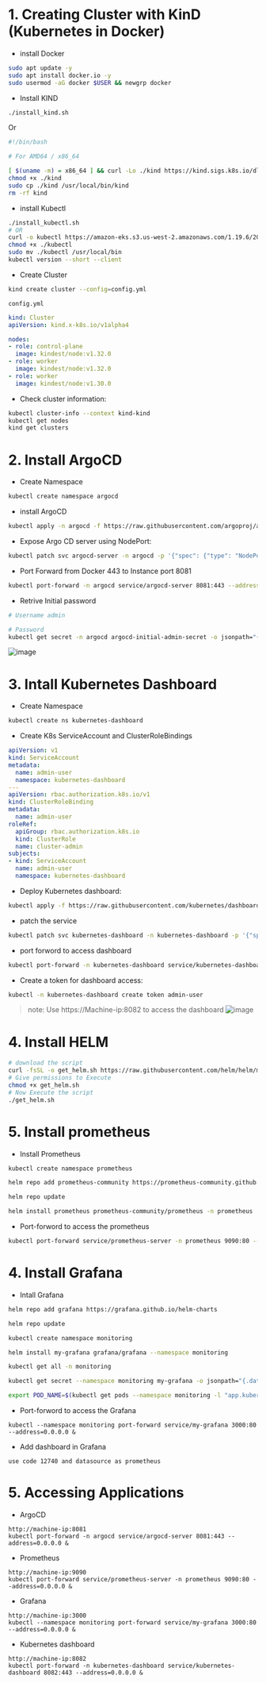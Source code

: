 # 1. Creating Cluster with KinD (Kubernetes in Docker)

- install Docker
```bash
sudo apt update -y
sudo apt install docker.io -y
sudo usermod -aG docker $USER && newgrp docker
```

- Install KIND
```bash
./install_kind.sh
```
Or
```bash
#!/bin/bash

# For AMD64 / x86_64

[ $(uname -m) = x86_64 ] && curl -Lo ./kind https://kind.sigs.k8s.io/dl/v0.20.0/kind-linux-amd64
chmod +x ./kind
sudo cp ./kind /usr/local/bin/kind
rm -rf kind
```

- install Kubectl
```bash
./install_kubectl.sh
# OR
curl -o kubectl https://amazon-eks.s3.us-west-2.amazonaws.com/1.19.6/2021-01-05/bin/linux/amd64/kubectl
chmod +x ./kubectl
sudo mv ./kubectl /usr/local/bin
kubectl version --short --client
```

- Create Cluster
```bash
kind create cluster --config=config.yml
```
`config.yml`
```yaml
kind: Cluster
apiVersion: kind.x-k8s.io/v1alpha4

nodes:
- role: control-plane
  image: kindest/node:v1.32.0
- role: worker
  image: kindest/node:v1.32.0
- role: worker
  image: kindest/node:v1.30.0
```

- Check cluster information:
```bash
kubectl cluster-info --context kind-kind
kubectl get nodes
kind get clusters
```

# 2. Install ArgoCD
- Create Namespace
```bash
kubectl create namespace argocd
```

- install ArgoCD
```bash
kubectl apply -n argocd -f https://raw.githubusercontent.com/argoproj/argo-cd/stable/manifests/install.yaml
```

- Expose Argo CD server using NodePort:
```bash
kubectl patch svc argocd-server -n argocd -p '{"spec": {"type": "NodePort"}}'
```

- Port Forward from Docker 443 to Instance port 8081
```bash
kubectl port-forward -n argocd service/argocd-server 8081:443 --address=0.0.0.0 &
```

- Retrive Initial password
```bash
# Username admin

# Password
kubectl get secret -n argocd argocd-initial-admin-secret -o jsonpath="{.data.password}" | base64 -d && echo
```
![image](https://github.com/user-attachments/assets/9a8d4490-7bc9-4c7b-a6a4-a81d00a703c5)


# 3. Intall Kubernetes Dashboard
- Create Namespace
```bash
kubectl create ns kubernetes-dashboard
```

- Create K8s ServiceAccount and ClusterRoleBindings
```yml
apiVersion: v1
kind: ServiceAccount
metadata:
  name: admin-user
  namespace: kubernetes-dashboard
---
apiVersion: rbac.authorization.k8s.io/v1
kind: ClusterRoleBinding
metadata:
  name: admin-user
roleRef:
  apiGroup: rbac.authorization.k8s.io
  kind: ClusterRole
  name: cluster-admin
subjects:
- kind: ServiceAccount
  name: admin-user
  namespace: kubernetes-dashboard
```

- Deploy Kubernetes dashboard:
```bash
kubectl apply -f https://raw.githubusercontent.com/kubernetes/dashboard/v2.7.0/aio/deploy/recommended.yaml
```

- patch the service
```bash
kubectl patch svc kubernetes-dashboard -n kubernetes-dashboard -p '{"spec": {"type": "NodePort"}}'
```

- port forword to access dashboard
```bash
kubectl port-forward -n kubernetes-dashboard service/kubernetes-dashboard 8082:443 --address=0.0.0.0 &
```

- Create a token for dashboard access:
```bash
kubectl -n kubernetes-dashboard create token admin-user
```

>note: Use https://Machine-ip:8082 to access the dashboard
![image](https://github.com/user-attachments/assets/a2e0acae-62ec-432c-bee7-80a27c36b9b8)


# 4. Install HELM
```bash
# download the script
curl -fsSL -o get_helm.sh https://raw.githubusercontent.com/helm/helm/main/scripts/get-helm-3
# Give permissions to Execute
chmod +x get_helm.sh
# Now Execute the script
./get_helm.sh
```

# 5. Install prometheus

- Install Prometheus
```bash
kubectl create namespace prometheus

helm repo add prometheus-community https://prometheus-community.github.io/helm-charts

helm repo update

helm install prometheus prometheus-community/prometheus -n prometheus
```

- Port-forword to access the prometheus
```bash
kubectl port-forward service/prometheus-server -n prometheus 9090:80 --address=0.0.0.0 &
```

# 4. Install Grafana
- Intall Grafana
```bash
helm repo add grafana https://grafana.github.io/helm-charts

helm repo update

kubectl create namespace monitoring

helm install my-grafana grafana/grafana --namespace monitoring

kubectl get all -n monitoring

kubectl get secret --namespace monitoring my-grafana -o jsonpath="{.data.admin-password}" | base64 --decode ; echo

export POD_NAME=$(kubectl get pods --namespace monitoring -l "app.kubernetes.io/name=grafana,app.kubernetes.io/instance=my-grafana" -o jsonpath="{.items[0].metadata.name}")

```
- Port-forword to access the Grafana
```
kubectl --namespace monitoring port-forward service/my-grafana 3000:80 --address=0.0.0.0 &
```
- Add dashboard in Grafana
```
use code 12740 and datasource as prometheus
```

# 5. Accessing Applications
- ArgoCD
```
http://machine-ip:8081
kubectl port-forward -n argocd service/argocd-server 8081:443 --address=0.0.0.0 &
```
- Prometheus
```
http://machine-ip:9090
kubectl port-forward service/prometheus-server -n prometheus 9090:80 --address=0.0.0.0 &
```
- Grafana
```
http://machine-ip:3000
kubectl --namespace monitoring port-forward service/my-grafana 3000:80 --address=0.0.0.0 &
```
- Kubernetes dashboard
```
http://machine-ip:8082
kubectl port-forward -n kubernetes-dashboard service/kubernetes-dashboard 8082:443 --address=0.0.0.0 &
```